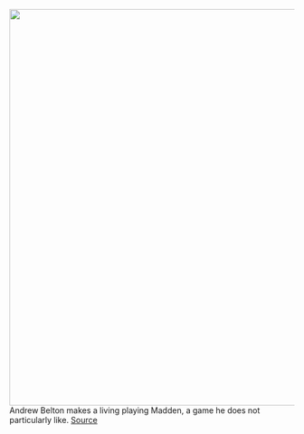 <img src='https://cdn.vox-cdn.com/thumbor/t7DV9skZue0QqVRRaJgG2l_hQT0=/0x0:4096x2304/1200x800/filters:focal(1023x154:1677x808)/cdn.vox-cdn.com/uploads/chorus_image/image/70488039/FHDpwPOXMAUQIu1.0.jpeg' width='700px' /><br/>
Andrew Belton makes a living playing Madden, a game he does not particularly like.
<a href='https://www.theverge.com/22921824/madden-nfl-football-trash-talk-youtube-backlash'> Source <a/>